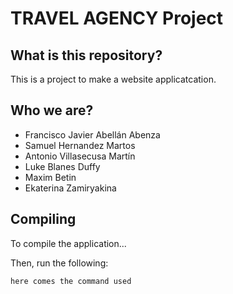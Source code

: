 # TRAVEL AGENCY Project

## What is this repository?

This is a project to make a website applicatcation.

## Who we are?

* Francisco Javier Abellán Abenza
* Samuel Hernandez Martos
* Antonio Villasecusa Martín
* Luke Blanes Duffy
* Maxim Betin
* Ekaterina Zamiryakina

## Compiling

To compile the application...

Then, run the following:

    here comes the command used